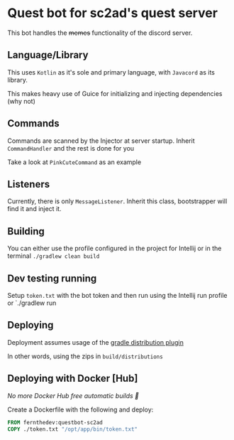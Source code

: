 # Quest bot for sc2ad's quest server

This bot handles the ~~memes~~ functionality of the discord server.

## Language/Library
This uses `Kotlin` as it's sole and primary language, with `Javacord` as its library. 

This makes heavy use of Guice for initializing and injecting dependencies (why not)

## Commands
Commands are scanned by the Injector at server startup. Inherit `CommandHandler` and the rest is done for you
 
Take a look at `PinkCuteCommand` as an example

## Listeners
Currently, there is only `MessageListener`. Inherit this class, bootstrapper will find it and inject it.

## Building
You can either use the profile configured in the project for Intellij or in the terminal `./gradlew clean build`

## Dev testing running
Setup `token.txt` with the bot token and then run using the Intellij run profile or `./gradlew run

## Deploying
Deployment assumes usage of the [gradle distribution plugin](https://docs.gradle.org/current/userguide/distribution_plugin.html#distribution_plugin)

In other words, using the zips in `build/distributions`

## Deploying with Docker [Hub]
_No more Docker Hub free automatic builds 🥲_

Create a Dockerfile with the following and deploy:
```dockerfile
FROM fernthedev:questbot-sc2ad 
COPY ./token.txt "/opt/app/bin/token.txt"
```